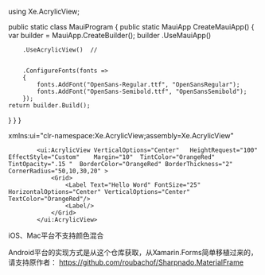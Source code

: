 using Xe.AcrylicView;

public static class MauiProgram { public static MauiApp CreateMauiApp() { var builder = MauiApp.CreateBuilder(); builder .UseMauiApp<App>()

        .UseAcrylicView()  //
        
        
        .ConfigureFonts(fonts =>
        {
            fonts.AddFont("OpenSans-Regular.ttf", "OpenSansRegular");
            fonts.AddFont("OpenSans-Semibold.ttf", "OpenSansSemibold");
        });
    return builder.Build();
}
} }



xmlns:ui="clr-namespace:Xe.AcrylicView;assembly=Xe.AcrylicView" 


            <ui:AcrylicView VerticalOptions="Center"   HeightRequest="100"  EffectStyle="Custom"    Margin="10"  TintColor="OrangeRed" TintOpacity=".15 "  BorderColor="OrangeRed" BorderThickness="2" CornerRadius="50,10,30,20" >
                <Grid>
                    <Label Text="Hello Word" FontSize="25" HorizontalOptions="Center" VerticalOptions="Center" TextColor="OrangeRed"/>
                    <Label/>
                </Grid>
            </ui:AcrylicView>

iOS、Mac平台不支持颜色混合

Android平台的实现方式是从这个仓库获取，从Xamarin.Forms简单移植过来的，请支持原作者： https://github.com/roubachof/Sharpnado.MaterialFrame